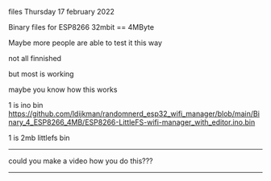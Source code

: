 files Thursday 17 february 2022 

Binary files for ESP8266 32mbit == 4MByte

Maybe more people are able to test it this way

not all finnished

but most is working

maybe you know how this works

1 is ino bin https://github.com/ldijkman/randomnerd_esp32_wifi_manager/blob/main/Binary_4_ESP8266_4MB/ESP8266-LittleFS-wifi-manager_with_editor.ino.bin

1 is 2mb littlefs bin 

---

could you make a video how you do this???

---
